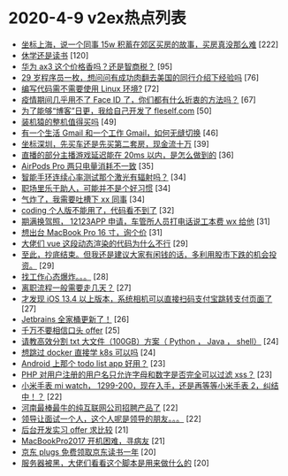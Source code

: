 # 2020-4-9 v2ex热点列表

+ [坐标上海，说一个同事 15w 积蓄在郊区买房的故事，买房真没那么难](https://www.v2ex.com/t/660794#reply222) [222]
+ [休学还是读书](https://www.v2ex.com/t/660838#reply120) [120]
+ [华为 ax3 这个价格香吗？还是智商税？](https://www.v2ex.com/t/660668#reply95) [95]
+ [29 岁程序员一枚，想问问有成功肉翻去美国的同行介绍下经验吗](https://www.v2ex.com/t/660774#reply76) [76]
+ [编写代码需不需要使用 Linux 环境?](https://www.v2ex.com/t/660818#reply72) [72]
+ [疫情期间几乎用不了 Face ID 了，你们都有什么折衷的方法吗？](https://www.v2ex.com/t/660661#reply67) [67]
+ [为了能够“博客”日更，我给自己开发了 fleself.com](https://www.v2ex.com/t/660672#reply50) [50]
+ [装机猿的整机值得买吗](https://www.v2ex.com/t/660678#reply49) [49]
+ [有一个生活 Gmail 和一个工作 Gmail，如何无缝切换](https://www.v2ex.com/t/660652#reply46) [46]
+ [坐标深圳，先买车还是先买第二套房，现金流十万](https://www.v2ex.com/t/660763#reply39) [39]
+ [直播的部分主播游戏延迟能在 20ms 以内，是怎么做到的](https://www.v2ex.com/t/660813#reply36) [36]
+ [AirPods Pro 两只电量消耗不一致](https://www.v2ex.com/t/660660#reply35) [35]
+ [智能手环连续心率测试那个激光有辐射吗？](https://www.v2ex.com/t/660800#reply34) [34]
+ [职场里乐于助人，可能并不是个好习惯](https://www.v2ex.com/t/660649#reply34) [34]
+ [气炸了，我需要吐槽下 xx 同事](https://www.v2ex.com/t/660730#reply34) [34]
+ [coding 个人版不能用了，代码看不到了](https://www.v2ex.com/t/660684#reply32) [32]
+ [期满换驾照， 12123APP 申请，车管所人员打电话说工本费 wx 给他](https://www.v2ex.com/t/660695#reply31) [31]
+ [想出台 MacBook Pro 16 寸，询个价](https://www.v2ex.com/t/660723#reply31) [31]
+ [大佬们 vue 这段动态渲染的代码为什么不行](https://www.v2ex.com/t/660817#reply29) [29]
+ [至此，抄底结束。但我还是建议大家有闲钱的话，多利用股市下跌的机会投资。](https://www.v2ex.com/t/660725#reply29) [29]
+ [找工作心态爆炸。。。](https://www.v2ex.com/t/660909#reply28) [28]
+ [离职流程一般需要走几天？](https://www.v2ex.com/t/660655#reply27) [27]
+ [才发现 iOS 13.4 以上版本，系统相机可以直接扫码支付宝跳转支付页面了](https://www.v2ex.com/t/660726#reply27) [27]
+ [Jetbrains 全家桶更新了！](https://www.v2ex.com/t/660788#reply26) [26]
+ [千万不要相信口头 offer](https://www.v2ex.com/t/660748#reply25) [25]
+ [请教高效分割 txt 大文件（100GB）方案（ Python ， Java ， shell）](https://www.v2ex.com/t/660890#reply24) [24]
+ [想跳过 docker 直接学 k8s 可以吗](https://www.v2ex.com/t/660654#reply24) [24]
+ [Android 上那个 todo list app 好用？](https://www.v2ex.com/t/660886#reply23) [23]
+ [PHP 对用户注册的用户名只允许字母和数字是否完全可以过滤 xss？](https://www.v2ex.com/t/660711#reply23) [23]
+ [小米手表 mi watch， 1299-200，现在入手，还是再等等小米手表 2，纠结中！？](https://www.v2ex.com/t/660762#reply22) [22]
+ [河南最棒最牛的纯互联网公司招聘产品了](https://www.v2ex.com/t/660809#reply22) [22]
+ [领导让面试一个人，这个人呢是领导的朋友。。。](https://www.v2ex.com/t/660853#reply22) [22]
+ [后台开发实习 offer 求比较](https://www.v2ex.com/t/660742#reply21) [21]
+ [MacBookPro2017 开机困难，寻病友](https://www.v2ex.com/t/660755#reply21) [21]
+ [京东 plugs 免费领取京东读书一年](https://www.v2ex.com/t/660880#reply20) [20]
+ [服务器被黑，大佬们看看这个脚本是用来做什么的](https://www.v2ex.com/t/660657#reply20) [20]
